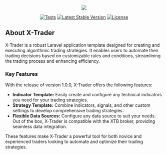 <p align="center">
<img src="https://github.com/timirey/x-trader/assets/15349915/8304202f-4e73-42cc-adcb-9a144f659eb5">
</p>

<p align="center">
<a href="https://github.com/timirey/x-trader/actions"><img src="https://github.com/timirey/x-trader/actions/workflows/tests.yml/badge.svg" alt="Tests"></a>
<a href="https://packagist.org/packages/timirey/x-trader"><img src="https://img.shields.io/packagist/v/timirey/x-trader" alt="Latest Stable Version"></a>
<a href="https://packagist.org/packages/timirey/x-trader"><img src="https://img.shields.io/packagist/l/timirey/x-trader" alt="License"></a>
</p>

## About X-Trader

X-Trader is a robust Laravel application template designed for creating and executing algorithmic trading strategies. It enables users to automate their trading decisions based on customizable rules and conditions, streamlining the trading process and enhancing efficiency.

### Key Features

With the release of version 1.0.0, X-Trader offers the following features:

* **Indicator Template:** Easily create and configure any technical indicators you need for your trading strategies.
* **Strategy Template:** Combine indicators, signals, and other custom settings to develop comprehensive trading strategies.
* **Flexible Data Sources:** Configure any data source to suit your needs. Out of the box, X-Trader is compatible with the XTB broker, providing seamless data integration.

These features make X-Trader a powerful tool for both novice and experienced traders looking to automate and optimize their trading strategies.
